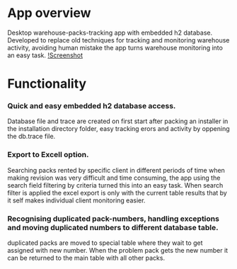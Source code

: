 # App overview
Desktop warehouse-packs-tracking app with embedded h2 database.
  Developed to replace old techniques for tracking and monitoring warehouse activity, avoiding human mistake the app turns warehouse monitoring into an easy task.
 [!Screenshot](Main.png)
# Functionality
<h3>Quick and easy embedded h2 database access.</h3>
Database file and trace are created on first start after packing an installer in the installation directory folder,
easy tracking erors and activity by oppening the db.trace file.
<h3>Export to Excell option.</h3>
Searching packs rented by specific client in different periods of time when making revision was very difficult and time consuming, the app using the search field filtering by criteria turned this into an easy task.
When search filter is applied the excel export is only with the current table results that by it self makes individual client monitoring easier.
<h3>Recognising duplicated pack-numbers, handling exceptions and moving duplicated numbers to different database table.</h3>
duplicated packs are moved to special table where they wait to get assigned with new number. When the problem pack gets the new number it can be returned to the main table with all other packs.
